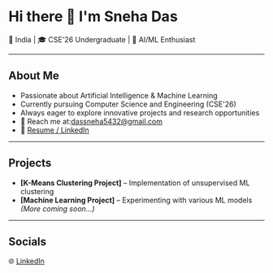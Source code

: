 # Hi there 👋 I'm Sneha Das  

📍 India | 🎓 CSE'26 Undergraduate | 🤖 AI/ML Enthusiast  

---

## About Me  
- Passionate about Artificial Intelligence & Machine Learning  
- Currently pursuing Computer Science and Engineering (CSE'26)  
- Always eager to explore innovative projects and research opportunities  
- 📧 Reach me at:dassneha5432@gmail.com  
- 🔗 [Resume / LinkedIn](https://www.linkedin.com/in/sneha-das-448571268/)  

---

## Projects  
- **[K-Means Clustering Project]** – Implementation of unsupervised ML clustering  
- **[Machine Learning Project]** – Experimenting with various ML models  
*(More coming soon...)*  

---

## Socials  
🌐 [LinkedIn](https://www.linkedin.com/in/sneha-das-448571268/)  

